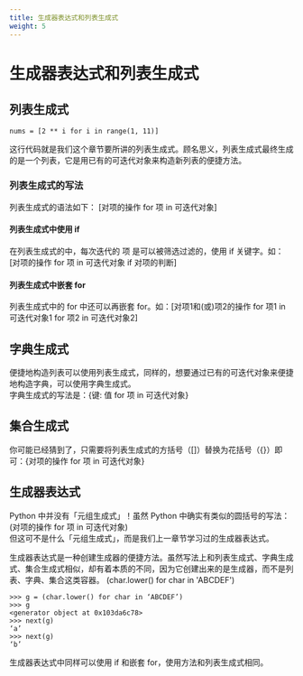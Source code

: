 ```yaml
---
title: 生成器表达式和列表生成式
weight: 5
---
```

# 生成器表达式和列表生成式

## 列表生成式
```aidl
nums = [2 ** i for i in range(1, 11)]
```
这行代码就是我们这个章节要所讲的列表生成式。顾名思义，列表生成式最终生成的是一个列表，它是用已有的可迭代对象来构造新列表的便捷方法。

### 列表生成式的写法
列表生成式的语法如下：
[对项的操作 for 项 in 可迭代对象]

#### 列表生成式中使用 if
在列表生成式的中，每次迭代的 项 是可以被筛选过滤的，使用 if 关键字。如：
[对项的操作 for 项 in 可迭代对象 if 对项的判断]

#### 列表生成式中嵌套 for
列表生成式中的 for 中还可以再嵌套 for。如：[对项1和(或)项2的操作 for 项1 in 可迭代对象1 for 项2 in 可迭代对象2]

## 字典生成式
便捷地构造列表可以使用列表生成式，同样的，想要通过已有的可迭代对象来便捷地构造字典，可以使用字典生成式。  
字典生成式的写法是：{键: 值 for 项 in 可迭代对象}

## 集合生成式
你可能已经猜到了，只需要将列表生成式的方括号（[]）替换为花括号（{}）即可：{对项的操作 for 项 in 可迭代对象}

## 生成器表达式
Python 中并没有「元组生成式」！虽然 Python 中确实有类似的圆括号的写法：(对项的操作 for 项 in 可迭代对象)  
但这可不是什么「元组生成式」，而是我们上一章节学习过的生成器表达式。

生成器表达式是一种创建生成器的便捷方法。虽然写法上和列表生成式、字典生成式、集合生成式相似，却有着本质的不同，因为它创建出来的是生成器，而不是列表、字典、集合这类容器。
(char.lower() for char in 'ABCDEF')

```aidl
>>> g = (char.lower() for char in ‘ABCDEF’)
>>> g
<generator object at 0x103da6c78>
>>> next(g)
‘a’
>>> next(g)
‘b’
```
生成器表达式中同样可以使用 if 和嵌套 for，使用方法和列表生成式相同。